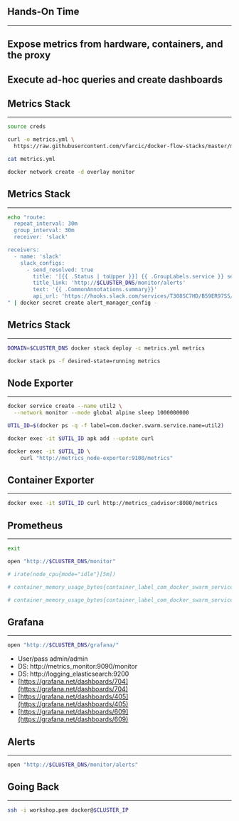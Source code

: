 ## Hands-On Time

---

## Expose metrics from hardware, containers, and the proxy

## Execute ad-hoc queries and create dashboards


## Metrics Stack

---

```bash
source creds

curl -o metrics.yml \
  https://raw.githubusercontent.com/vfarcic/docker-flow-stacks/master/metrics/docker-flow-monitor-full.yml

cat metrics.yml

docker network create -d overlay monitor
```


## Metrics Stack

---

```bash
echo "route:
  repeat_interval: 30m
  group_interval: 30m
  receiver: 'slack'

receivers:
  - name: 'slack'
    slack_configs:
      - send_resolved: true
        title: '[{{ .Status | toUpper }}] {{ .GroupLabels.service }} service is in danger!'
        title_link: 'http://$CLUSTER_DNS/monitor/alerts'
        text: '{{ .CommonAnnotations.summary}}'
        api_url: 'https://hooks.slack.com/services/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'
" | docker secret create alert_manager_config -
```


## Metrics Stack

---

```bash
DOMAIN=$CLUSTER_DNS docker stack deploy -c metrics.yml metrics

docker stack ps -f desired-state=running metrics
```


## Node Exporter

---

```bash
docker service create --name util2 \
  --network monitor --mode global alpine sleep 1000000000

UTIL_ID=$(docker ps -q -f label=com.docker.swarm.service.name=util2)

docker exec -it $UTIL_ID apk add --update curl

docker exec -it $UTIL_ID \
    curl "http://metrics_node-exporter:9100/metrics"
```


## Container Exporter

---

```bash
docker exec -it $UTIL_ID curl http://metrics_cadvisor:8080/metrics
```


## Prometheus

---

```bash
exit

open "http://$CLUSTER_DNS/monitor"

# irate(node_cpu{mode="idle"}[5m])

# container_memory_usage_bytes{container_label_com_docker_swarm_service_name!=""}

# container_memory_usage_bytes{container_label_com_docker_swarm_service_name="metrics_cadvisor"}
```


## Grafana

---

```bash
open "http://$CLUSTER_DNS/grafana/"
```

* User/pass admin/admin
* DS: http://metrics_monitor:9090/monitor
* DS: http://logging_elasticsearch:9200
* [https://grafana.net/dashboards/704](https://grafana.net/dashboards/704)
* [https://grafana.net/dashboards/405](https://grafana.net/dashboards/405)
* [https://grafana.net/dashboards/609](https://grafana.net/dashboards/609)


## Alerts

---

```bash
open "http://$CLUSTER_DNS/monitor/alerts"
```


## Going Back

---

```bash
ssh -i workshop.pem docker@$CLUSTER_IP
```